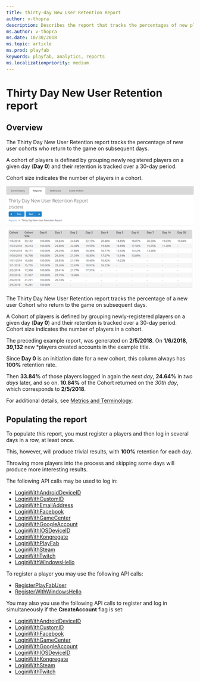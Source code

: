 ```yaml
---
title: thirty-day New User Retention Report
author: v-thopra
description: Describes the report that tracks the percentages of new players who return to your game over the first 30 days.
ms.author: v-thopra
ms.date: 10/30/2018
ms.topic: article
ms.prod: playfab
keywords: playfab, analytics, reports
ms.localizationpriority: medium
---
```


# Thirty Day New User Retention report

## Overview

The Thirty Day New User Retention report tracks the percentage of new user cohorts who return to the game on subsequent days.

A cohort of players is defined by grouping newly registered players on a given day (**Day 0**) and their retention is tracked over a 30-day period.

Cohort size indicates the number of players in a cohort.

![Thirty-day New User Retention Report Table](media/tutorials/thirty-day-new-user-retention-report-table.png)  

The Thirty Day New User Retention report tracks the percentage of a new user Cohort who return to the game on subsequent days.

A Cohort of players is defined by grouping newly-registered players on a given day (**Day 0**) and their retention is tracked over a 30-day period. Cohort size indicates the number of players in a cohort.

The preceding example report, was generated on **2/5/2018**. On **1/6/2018**, **39,132** new *players created accounts in the example title.

Since **Day 0** is an initiation date for a new cohort, this column always has **100%** retention rate.

Then **33.84%** of those players logged in again the *next day*, **24.64%** in *two days* later, and so on. **10.84%** of the Cohort returned on the *30th day*, which corresponds to **2/5/2018**.

For additional details, see [Metrics and Terminology](../metrics/metrics-and-terminology.md).

## Populating the report

To populate this report, you must register a players and then log in several days in a row, at least once.

This, however, will produce trivial results, with **100%** retention for each day.

Throwing more players into the process and skipping some days will produce more interesting results.

The following API calls may be used to log in:

- [LoginWithAndroidDeviceID](xref:titleid.playfabapi.com.client.authentication.loginwithandroiddeviceid)
- [LoginWithCustomID](xref:titleid.playfabapi.com.client.authentication.loginwithcustomid)
- [LoginWithEmailAddress](xref:titleid.playfabapi.com.client.authentication.loginwithemailaddress)
- [LoginWithFacebook](xref:titleid.playfabapi.com.client.authentication.loginwithfacebook)
- [LoginWithGameCenter](xref:titleid.playfabapi.com.client.authentication.loginwithgamecenter)
- [LoginWithGoogleAccount](xref:titleid.playfabapi.com.client.authentication.loginwithgoogleaccount)
- [LoginWithIOSDeviceID](xref:titleid.playfabapi.com.client.authentication.loginwithiosdeviceid)
- [LoginWithKongregate](xref:titleid.playfabapi.com.client.authentication.loginwithkongregate)
- [LoginWithPlayFab](xref:titleid.playfabapi.com.client.authentication.loginwithplayfab)
- [LoginWithSteam](xref:titleid.playfabapi.com.client.authentication.loginwithsteam)
- [LoginWithTwitch](xref:titleid.playfabapi.com.client.authentication.loginwithtwitch)
- [LoginWithWindowsHello](xref:titleid.playfabapi.com.client.authentication.loginwithwindowshello)

To register a player you may use the following API calls:

- [RegisterPlayFabUser](xref:titleid.playfabapi.com.client.authentication.registerplayfabuser)
- [RegisterWithWindowsHello](xref:titleid.playfabapi.com.client.authentication.registerwithwindowshello)

You may also you use the following API calls to register and log in simultaneously if the **CreateAccount** flag is set:

- [LoginWithAndroidDeviceID](xref:titleid.playfabapi.com.client.authentication.loginwithandroiddeviceid)
- [LoginWithCustomID](xref:titleid.playfabapi.com.client.authentication.loginwithcustomid)
- [LoginWithFacebook](xref:titleid.playfabapi.com.client.authentication.loginwithfacebook)
- [LoginWithGameCenter](xref:titleid.playfabapi.com.client.authentication.loginwithgamecenter)
- [LoginWithGoogleAccount](xref:titleid.playfabapi.com.client.authentication.loginwithgoogleaccount)
- [LoginWithIOSDeviceID](xref:titleid.playfabapi.com.client.authentication.loginwithiosdeviceid)
- [LoginWithKongregate](xref:titleid.playfabapi.com.client.authentication.loginwithkongregate)
- [LoginWithSteam](xref:titleid.playfabapi.com.client.authentication.loginwithsteam)
- [LoginWithTwitch](xref:titleid.playfabapi.com.client.authentication.loginwithtwitch)
